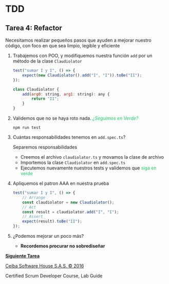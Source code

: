 # TDD

## Tarea 4: Refactor

Necesitamos realizar pequeños pasos que ayuden a mejorar nuestro código, con foco en que sea limpio, legible y eficiente

1. Trabajemos con POO, y modifiquemos nuestra función `add` por un método de la clase `Claudiolator`

    ```javascript
    test("sumar I y I", () => {
    	expect(new Claudiolator().add("I", "I")).toBe("II");
    });

    class Claudiolator {
    	add(arg0: string, arg1: string): any {
    		return "II";
    	}
    }
    ```

2. Validemos que no se haya roto nada. <span style="color:#13D162; font-style:italic">¿Seguimos en Verde?</span>

    `npm run test`

3. Cuántas responsabilidades tenemos en `add.spec.ts`?

    Separemos responsabilidades

    - Creemos el archivo `claudiolator.ts` y movamos la clase de archivo
    - Importemos la clase `Claudiolator` en `add.spec.ts`
    - Ejecutemos nuevamente nuestros tests y validemos que <span style="color:#13D162">siga en verde</span>

4. Apliquemos el patron AAA en nuestra prueba

    ```javascript
    test("sumar I y I", () => {
    	// Arrange
    	const claudiolator = new Claudiolator();
    	// Act
    	const result = claudiolator.add("I", "I");
    	// Assert
    	expect(result).toBe("II");
    });
    ```

5. ¿Podemos mejorar un poco más?
    - **Recordemos procurar no sobrediseñar**

**[Siguiente Tarea](../../../../tree/workshop-detail/5/workshop)**

[Ceiba Software House S.A.S. © 2016](https://www.ceiba.com.co/)

Certified Scrum Developer Course, Lab Guide
